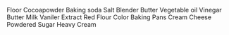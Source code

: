 Floor
Cocoapowder
Baking soda
Salt
Blender
Butter
Vegetable oil
Vinegar
Butter Milk
Vaniler Extract
Red Flour Color
Baking Pans
Cream Cheese
Powdered Sugar
Heavy Cream
